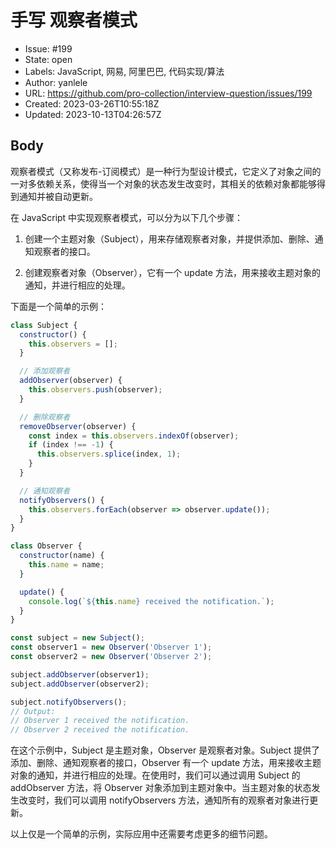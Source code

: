 # 手写 观察者模式

- Issue: #199
- State: open
- Labels: JavaScript, 网易, 阿里巴巴, 代码实现/算法
- Author: yanlele
- URL: https://github.com/pro-collection/interview-question/issues/199
- Created: 2023-03-26T10:55:18Z
- Updated: 2023-10-13T04:26:57Z

## Body

观察者模式（又称发布-订阅模式）是一种行为型设计模式，它定义了对象之间的一对多依赖关系，使得当一个对象的状态发生改变时，其相关的依赖对象都能够得到通知并被自动更新。

在 JavaScript 中实现观察者模式，可以分为以下几个步骤：

1. 创建一个主题对象（Subject），用来存储观察者对象，并提供添加、删除、通知观察者的接口。

2. 创建观察者对象（Observer），它有一个 update 方法，用来接收主题对象的通知，并进行相应的处理。

下面是一个简单的示例：

```javascript
class Subject {
  constructor() {
    this.observers = [];
  }

  // 添加观察者
  addObserver(observer) {
    this.observers.push(observer);
  }

  // 删除观察者
  removeObserver(observer) {
    const index = this.observers.indexOf(observer);
    if (index !== -1) {
      this.observers.splice(index, 1);
    }
  }

  // 通知观察者
  notifyObservers() {
    this.observers.forEach(observer => observer.update());
  }
}

class Observer {
  constructor(name) {
    this.name = name;
  }

  update() {
    console.log(`${this.name} received the notification.`);
  }
}

const subject = new Subject();
const observer1 = new Observer('Observer 1');
const observer2 = new Observer('Observer 2');

subject.addObserver(observer1);
subject.addObserver(observer2);

subject.notifyObservers();
// Output:
// Observer 1 received the notification.
// Observer 2 received the notification.
```

在这个示例中，Subject 是主题对象，Observer 是观察者对象。Subject 提供了添加、删除、通知观察者的接口，Observer 有一个 update 方法，用来接收主题对象的通知，并进行相应的处理。在使用时，我们可以通过调用 Subject 的 addObserver 方法，将 Observer 对象添加到主题对象中。当主题对象的状态发生改变时，我们可以调用 notifyObservers 方法，通知所有的观察者对象进行更新。

以上仅是一个简单的示例，实际应用中还需要考虑更多的细节问题。
